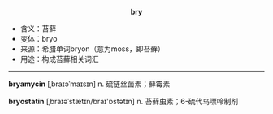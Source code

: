 
**<center>bry</center>**

- <span class="definition">含义：苔藓</span>
- <span class="definition">变体：bryo</span>
- <span class="definition">来源：希腊单词bryon（意为moss，即苔藓）</span>
- <span class="definition">用途：构成苔藓相关词汇</span>

---

<span class="vocabulary">**bryamycin**</span> [ˌbraɪəˈmaɪsɪn] n. 硫链丝菌素；藓霉素

<span class="vocabulary">**bryostatin**</span> [ˌbraɪəˈstætɪn/braɪ'ɒstәtɪn] n. 苔藓虫素；6-硫代鸟嘌呤制剂

